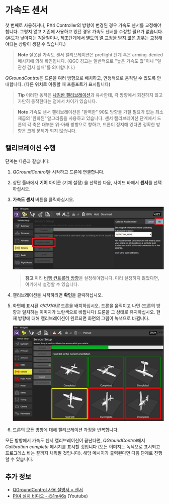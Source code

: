 # 가속도 센서

첫 번째로 사용하거나, PX4 Controller의 방향이 변경된 경우 가속도 센서를 교정해야 합니다. 그렇지 않고 기존에 사용하고 있던 경우 가속도 센서를 수정할 필요가 없습니다. (온도가 낮아지는 겨울철이나, 제조단계에서 [별도의 열 교정을 받지 않은 경우](../advanced_config/sensor_thermal_calibration.md)는 교정해야되는 상황이 생길 수 있습니다.)

> **Note** 잘못된 가속도 센서 캘리브레이션은 preflight 단계 혹은 arming-denied 메시지에 의해 확인됩니다. (QGC 경고는 일반적으로 "높은 가속도 값"이나 "일관성 검사 실패"를 의미합니다.)

*QGroundControl*은 드론을 여러 방향으로 배치하고, 안정적으로 움직일 수 있도록 안내합니다. (다른 위치로 이동할 때 프롬포트가 표시됩니다)

> **Tip** 이러한 동작은 [나침반 캘리브레이션](../config/compass.md)과 유사한데, 각 방향에서 회전하지 않고 가만히 동작한다는 점에서 차이가 있습니다.

<span></span>

> **Note** 가속도 센서 캘리브레이션은 "완벽한" 90도 방향을 가질 필요가 없는 최소 제곱의 '완화된' 알고리즘을 사용하고 있습니다. 센서 캘리브레이션 단계에서 드론의 각 축은 대부분 위-아래 방향으로 향하고, 드론이 정지해 있다면 정확한 방향은 크게 문제가 되지 않습니다.

## 캘리브레이션 수행

단계는 다음과 같습니다:

1. *QGroundControl*을 시작하고 드론에 연결합니다.
2. 상단 툴바에서 **기어** 아이콘 (기체 설정) 을 선택한 다음, 사이드 바에서 **센서**를 선택하십시오.
3. **가속도 센서** 버튼을 클릭하십시오.
    
    ![가속도 센서 캘리브레이션](../../assets/qgc/setup/sensor/accelerometer.jpg)
    
    > **참고** 미리 [비행 컨트롤러 방향](../config/flight_controller_orientation.md)을 설정해야합니다. 미리 설정하지 않았다면, 여기에서 설정할 수 있습니다.

4. 캘리브레이션을 시작하려면 **확인**을 클릭하십시오.

5. 화면에 표시된 *이미지대로* 드론을 배치하십시오. 드론을 움직이고 나면 (드론의 방향과 일치하는 이미지가 노란색으로 바뀝니다) 드론을 그 상태로 유지하십시오. 현재 방향에 대해 캘리브레이션이 완료되면 화면의 그림이 녹색으로 바뀝니다.
    
    ![가속도 센서 캘리브레이션](../../assets/qgc/setup/sensor/accelerometer_positions_px4.jpg)

6. 드론의 모든 방향에 대해 캘리브레이션 과정을 반복합니다. 

모든 방향에서 가속도 센서 캘리브레이션이 끝난다면, *QGroundControl*에서 *Calibration complete* 메시지를 표시할 것입니다 (모든 이미지는 녹색으로 표시되고 프로그레스 바는 끝까지 채워질 것입니다). 해당 메시지가 출력된다면 다음 단계로 진행할 수 있습니다.

## 추가 정보

* [QGroundControl 사용 설명서 > 센서](https://docs.qgroundcontrol.com/en/SetupView/sensors_px4.html#accelerometer)
* [PX4 설치 비디오 - @1m46s](https://youtu.be/91VGmdSlbo4?t=1m46s) (Youtube)